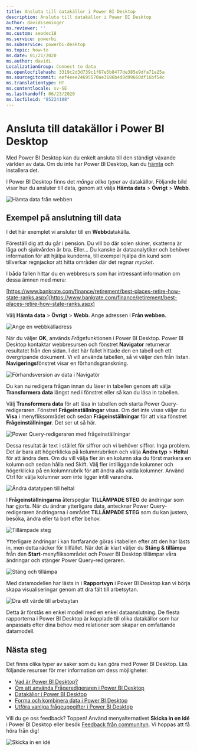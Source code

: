 ```yaml
---
title: Ansluta till datakällor i Power BI Desktop
description: Ansluta till datakällor i Power BI Desktop
author: davidiseminger
ms.reviewer: ''
ms.custom: seodec18
ms.service: powerbi
ms.subservice: powerbi-desktop
ms.topic: how-to
ms.date: 01/21/2020
ms.author: davidi
LocalizationGroup: Connect to data
ms.openlocfilehash: 3319c2d3d739c1f67e5b8477de385e9dfa71e25a
ms.sourcegitcommit: eef4eee24695570ae3186b4d8d99660df16bf54c
ms.translationtype: HT
ms.contentlocale: sv-SE
ms.lasthandoff: 06/23/2020
ms.locfileid: "85224108"
---
```

# <a name="connect-to-data-sources-in-power-bi-desktop"></a>Ansluta till datakällor i Power BI Desktop

Med Power BI Desktop kan du enkelt ansluta till den ständigt växande världen av data. Om du inte har Power BI Desktop, kan du [hämta](https://go.microsoft.com/fwlink/?LinkID=521662) och installera det.

I Power BI Desktop finns det *många olika typer* av datakällor. Följande bild visar hur du ansluter till data, genom att välja **Hämta data** > **Övrigt** > **Webb**.

![Hämta data från webben](media/desktop-connect-to-data/get-data-from-the-web.png)

## <a name="example-of-connecting-to-data"></a>Exempel på anslutning till data

I det här exemplet vi ansluter till en **Webb**datakälla.

Föreställ dig att du går i pension. Du vill bo där solen skiner, skatterna är låga och sjukvården är bra. Eller... Du kanske är dataanalytiker och behöver information för att hjälpa kunderna, till exempel hjälpa din kund som tillverkar regnjackor att hitta områden där det regnar *mycket*.

I båda fallen hittar du en webbresurs som har intressant information om dessa ämnen med mera:

[https://www.bankrate.com/finance/retirement/best-places-retire-how-state-ranks.aspx](https://www.bankrate.com/finance/retirement/best-places-retire-how-state-ranks.aspx)

Välj **Hämta data** > **Övrigt** > **Webb**. Ange adressen i **Från webben**.

![Ange en webbkälladress](media/desktop-connect-to-data/connecttodata_3.png)

När du väljer **OK**, används *Fråge*funktionen i Power BI Desktop. Power BI Desktop kontaktar webbresursen och fönstret **Navigator** returnerar resultatet från den sidan. I det här fallet hittade den en tabell och ett övergripande dokument. Vi vill använda tabellen, så vi väljer den från listan. **Navigerings**fönstret visar en förhandsgranskning.

![Förhandsversion av data i Navigatör](media/desktop-connect-to-data/datasources_fromnavigatordialog.png)

Du kan nu redigera frågan innan du läser in tabellen genom att välja **Transformera data** längst ned i fönstret eller så kan du läsa in tabellen.

Välj **Transformera data** för att läsa in tabellen och starta Power Query-redigeraren. Fönstret **Frågeinställningar** visas. Om det inte visas väljer du **Visa** i menyfliksområdet och sedan **Frågeinställningar** för att visa fönstret **Frågeinställningar**. Det ser ut så här.

![Power Query-redigeraren med frågeinställningar](media/desktop-connect-to-data/designer_gsg_editquery.png)

Dessa resultat är text i stället för siffror och vi behöver siffror. Inga problem. Det är bara att högerklicka på kolumnrubriken och välja **Ändra typ**  > **Heltal** för att ändra dem. Om du vill välja fler än en kolumn ska du först markera en kolumn och sedan hålla ned Skift. Välj fler intilliggande kolumner och högerklicka på en kolumnrubrik för att ändra alla valda kolumner. Använd Ctrl för välja kolumner som inte ligger intill varandra.

![Ändra datatypen till heltal](media/desktop-connect-to-data/designer_gsg_changedatatype.png)

I **Frågeinställningarna** återspeglar **TILLÄMPADE STEG** de ändringar som har gjorts. När du ändrar ytterligare data, antecknar Power Query-redigeraren ändringarna i området **TILLÄMPADE STEG** som du kan justera, besöka, ändra eller ta bort efter behov.

![Tillämpade steg](media/desktop-connect-to-data/designer_gsg_appliedsteps_changedtype.png)

Ytterligare ändringar i kan fortfarande göras i tabellen efter att den har lästs in, men detta räcker för tillfället. När det är klart väljer du **Stäng & tillämpa** från den **Start**-menyfliksområdet och Power BI Desktop tillämpar våra ändringar och stänger Power Query-redigeraren.

![Stäng och tillämpa](media/desktop-connect-to-data/connecttodata_closenload.png)

Med datamodellen har lästs in i **Rapportvyn** i Power BI Desktop kan vi börja skapa visualiseringar genom att dra fält till arbetsytan.

![Dra ett värde till arbetsytan](media/desktop-connect-to-data/connecttodata_dragontoreportview.png)

Detta är förstås en enkel modell med en enkel dataanslutning. De flesta rapporterna i Power BI Desktop är kopplade till olika datakällor som har anpassats efter dina behov med relationer som skapar en omfattande datamodell.

## <a name="next-steps"></a>Nästa steg
Det finns olika typer av saker som du kan göra med Power BI Desktop. Läs följande resurser för mer information om dess möjligheter:

* [Vad är Power BI Desktop?](../fundamentals/desktop-what-is-desktop.md)
* [Om att använda Frågeredigeraren i Power BI Desktop](../transform-model/desktop-query-overview.md)
* [Datakällor i Power BI Desktop](desktop-data-sources.md)
* [Forma och kombinera data i Power BI Desktop](desktop-shape-and-combine-data.md)
* [Utföra vanliga frågeuppgifter i Power BI Desktop](../transform-model/desktop-common-query-tasks.md)   

Vill du ge oss feedback? Toppen! Använd menyalternativet **Skicka in en idé** i Power BI Desktop eller besök [Feedback från communityn](https://community.powerbi.com/t5/Community-Feedback/bd-p/community-feedback). Vi hoppas att få höra från dig!

![Skicka in en idé](media/desktop-connect-to-data/sendfeedback.png)
